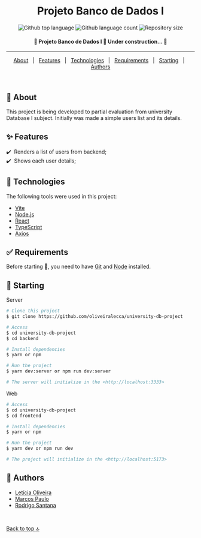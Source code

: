 <!-- <div align="center" id="top"> 
  <img src="./.github/app.png" alt="" />

  &#xa0;
	
  <a href="" target="_blank"><img alt="Demo site" src="https://img.shields.io/badge/%F0%9F%94%97-demo-FF69B4"></a>
</div> -->

<h1 align="center">Projeto Banco de Dados I</h1>

<p align="center">
  <img alt="Github top language" src="https://img.shields.io/github/languages/top/oliveiralecca/university-db-project?color=56BEB8">

  <img alt="Github language count" src="https://img.shields.io/github/languages/count/oliveiralecca/university-db-project?color=56BEB8">

  <img alt="Repository size" src="https://img.shields.io/github/repo-size/oliveiralecca/university-db-project?color=56BEB8">

  <!-- <img alt="License" src="https://img.shields.io/github/license/oliveiralecca/university-db-project?color=56BEB8"> -->

  <!-- <img alt="Github issues" src="https://img.shields.io/github/issues/{{YOUR_GITHUB_USERNAME}}/rocketseat-nlw-return?color=56BEB8" /> -->

  <!-- <img alt="Github forks" src="https://img.shields.io/github/forks/{{YOUR_GITHUB_USERNAME}}/rocketseat-nlw-return?color=56BEB8" /> -->

  <!-- <img alt="Github stars" src="https://img.shields.io/github/stars/{{YOUR_GITHUB_USERNAME}}/rocketseat-nlw-return?color=56BEB8" /> -->
</p>

<!-- Status -->

<h4 align="center"> 
	🚧  Projeto Banco de Dados I 🚀 Under construction...  🚧
</h4> 

<hr>

<p align="center">
  <a href="#dart-about">About</a> &#xa0; | &#xa0; 
  <a href="#sparkles-features">Features</a> &#xa0; | &#xa0;
  <a href="#rocket-technologies">Technologies</a> &#xa0; | &#xa0;
  <a href="#white_check_mark-requirements">Requirements</a> &#xa0; | &#xa0;
  <a href="#checkered_flag-starting">Starting</a> &#xa0; | &#xa0;
  <!-- <a href="#memo-license">License</a> &#xa0; | &#xa0; -->
  <a href="#memo-authors">Authors</a>
</p>

<br>

## :dart: About ##

This project is being developed to partial evaluation from university Database I subject. Initially was made a simple users list and its details.

## :sparkles: Features ##

:heavy_check_mark: &nbsp;Renders a list of users from backend;\
:heavy_check_mark: &nbsp;Shows each user details;

## :rocket: Technologies ##

The following tools were used in this project:

- [Vite](https://vitejs.dev/)
- [Node.js](https://nodejs.org/en/)
- [React](https://pt-br.reactjs.org/)
- [TypeScript](https://www.typescriptlang.org/)
- [Axios](https://axios-http.com/ptbr/docs/intro)


## :white_check_mark: Requirements ##

Before starting :checkered_flag:, you need to have [Git](https://git-scm.com) and [Node](https://nodejs.org/en/)  installed.

## :checkered_flag: Starting ##
Server

```bash
# Clone this project
$ git clone https://github.com/oliveiralecca/university-db-project

# Access
$ cd university-db-project
$ cd backend

# Install dependencies
$ yarn or npm

# Run the project
$ yarn dev:server or npm run dev:server

# The server will initialize in the <http://localhost:3333>
```

Web

```bash
# Access
$ cd university-db-project
$ cd frontend

# Install dependencies
$ yarn or npm

# Run the project
$ yarn dev or npm run dev

# The project will initialize in the <http://localhost:5173>
```

<!-- ## :memo: License ##

This project is under license from MIT. For more details, see the [LICENSE](LICENSE) file. -->

## :memo: Authors ##

- [Letícia Oliveira](https://github.com/oliveiralecca)
- [Marcos Paulo](https://github.com/mpaullos)
- [Rodrigo Santana](https://github.com/rodrigodesan)

&#xa0;

<a href="#top">Back to top :top:</a>
